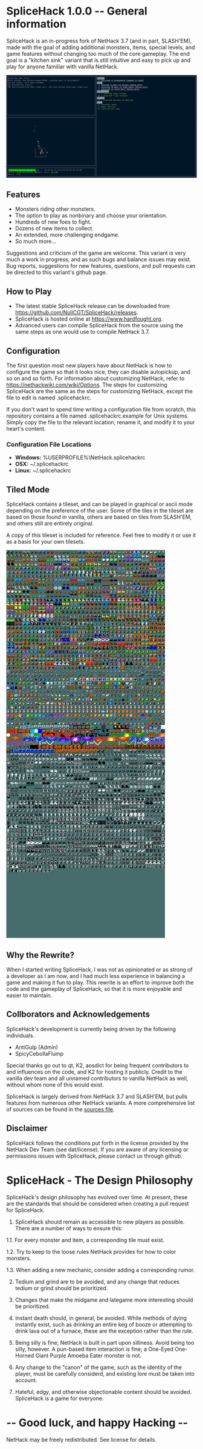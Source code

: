#                  SpliceHack 1.0.0 -- General information

SpliceHack is an in-progress fork of NetHack 3.7 (and in part, SLASH'EM), made with the goal of adding
additional monsters, items, special levels, and game features without changing
too much of the core gameplay. The end goal is a "kitchen sink" variant that is 
still intuitive and easy to pick up and play for anyone familiar with vanilla NetHack.

![Screenshot](images/curses.png)

## Features
* Monsters riding other monsters.
* The option to play as nonbinary and choose your orientation.
* Hundreds of new foes to fight.
* Dozens of new items to collect.
* An extended, more challenging endgame.
* So much more...

Suggestions and criticism of the game are welcome. This variant is very much a
work in progress, and as such bugs and balance issues may exist. Bug reports, 
suggestions for new features, questions, and pull requests can be directed 
to this variant's github page.

## How to Play
- The latest stable SpliceHack release can be downloaded from https://github.com/NullCGT/SpliceHack/releases.
- SpliceHack is hosted online at https://www.hardfought.org.
- Advanced users can compile SpliceHack from the source using the same steps as one
  would use to compile NetHack 3.7.

## Configuration
The first question most new players have about NetHack is how to configure the game
so that it looks nice, they can disable autopickup, and so on and so forth. For 
information about customizing NetHack, refer to https://nethackwiki.com/wiki/Options.
The steps for customizing SpliceHack are the same as the steps for
customizing NetHack, except the file to edit is named .splicehackrc.

If you don't want to spend time writing a configuration file from scratch, this
repository contains a file named .splicehackrc.example for Unix systems. Simply
copy the file to the relevant location, rename it, and modify it to your heart's
content.

### Configuration File Locations

* **Windows:** %USERPROFILE%\NetHack\.splicehackrc
* **OSX:** ~/.splicehackrc
* **Linux:** ~/.splicehackrc

## Tiled Mode
SpliceHack contains a tileset, and can be played in graphical or ascii mode depending
on the preference of the user. Some of the tiles in the tileset are based on those
found in vanilla, others are based on tiles from SLASH'EM, and others still are entirely
original.

A copy of this tileset is included for reference. Feel free to modify it or use it as
a basis for your own tilesets.

![Screenshot](images/tiles.bmp)

## Why the Rewrite?

When I started writing SpliceHack, I was not as opinionated or as strong of a developer
as I am now, and I had much less experience in balancing a game and making it fun to play.
This rewrite is an effort to improve both the code and the gameplay of SpliceHack, so 
that it is more enjoyable and easier to maintain.

## Collborators and Acknowledgements

SpliceHack's development is currently being driven by the following individuals.

- AntiGulp (Admin)
- SpicyCebollaFlump

Special thanks go out to qt, K2, aosdict for being frequent contributors to and
influences on the code, and K2 for hosting it publicly. Credit to the vanilla dev
team and all unnamed contributors to vanilla NetHack as well, without whom none
of this would exist.

SpliceHack is largely derived from NetHack 3.7 and SLASH'EM, but pulls features
from numerous other NetHack variants. A more comprehensive list of sources can
be found in the [sources file](sources.txt).

## Disclaimer

SpliceHack follows the conditions put forth in the license provided by the
NetHack Dev Team (see dat/license). If you are aware of any licensing or
permissions issues with SpliceHack, please contact us through github.

#                  SpliceHack - The Design Philosophy

SpliceHack's design philosophy has evolved over time. At present, these are the standards that should be considered when creating a pull request for SpliceHack.

1. SpliceHack should remain as accessible to new players as possible. There are a number of
   ways to ensure this:

  1.1. For every monster and item, a corresponding tile must exist.

  1.2. Try to keep to the loose rules NetHack provides for how to color monsters.

  1.3. When adding a new mechanic, consider adding a corresponding rumor.

2. Tedium and grind are to be avoided, and any change that reduces tedium or grind should be
   prioritized.

3. Changes that make the midgame and lategame more interesting should be prioritized.

4. Instant death should, in general, be avoided. While methods of dying instantly exist, such as
   drinking an entire keg of booze or attempting to drink lava out of a furnace, these are the
   exception rather than the rule.

5. Being silly is fine; NetHack is built in part upon silliness. Avoid being too silly, however.
   A pun-based item interaction is fine; a One-Eyed One-Horned Giant Purple Amoeba Eater monster
   is not.

6. Any change to the "canon" of the game, such as the identity of the player, must be carefully
   considerd, and existing lore must be taken into account.

7. Hateful, edgy, and otherwise objectionable content should be avoided. SpliceHack is a game
   for everyone.


#                  -- Good luck, and happy Hacking --
                  
NetHack may be freely redistributed.  See license for details.
